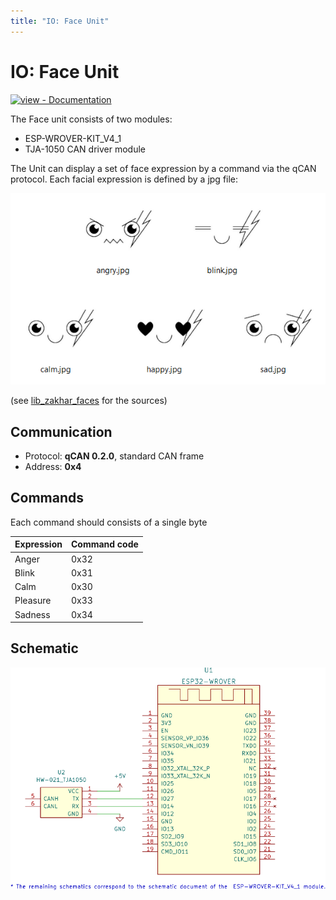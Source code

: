 ```yaml
---
title: "IO: Face Unit"
---
```


# IO: Face Unit

[![view - Documentation](https://img.shields.io/badge/Source%20Code-GitHub-blue)](https://github.com/Zakhar-the-Robot/io_face "Go to repository")

The Face unit consists of two modules:

- ESP-WROVER-KIT_V4_1
- TJA-1050 CAN driver module

The Unit can display a set of face expression by a command via the qCAN protocol. Each facial expression is defined by a jpg file:

<img src="faces.png" alt="schematic" width="800">

(see [lib_zakhar_faces](https://github.com/Zakhar-the-Robot/lib_zakhar_faces) for the sources)

## Communication

- Protocol: **qCAN 0.2.0**, standard CAN frame
- Address: **0x4**

## Commands

Each command should consists of a single byte

|Expression|Command code|
|----------|------------|
|Anger     |0x32        |
|Blink     |0x31        |
|Calm      |0x30        |
|Pleasure  |0x33        |
|Sadness   |0x34        |

## Schematic

<img src="io_face.svg" alt="platform_schematic" width="800">
